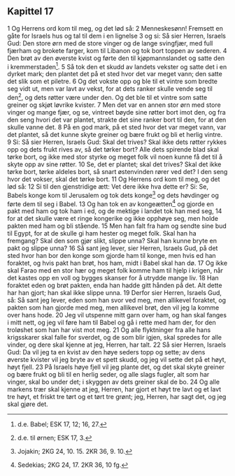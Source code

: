## Kapittel 17

1 Og Herrens ord kom til meg, og det lød så:
2 Menneskesønn! Fremsett en gåte for Israels hus og tal til dem i en lignelse
3 og si: Så sier Herren, Israels Gud: Den store ørn med de store vinger og de lange svingfjær, med full fjærham og brokete farger, kom til Libanon og tok bort toppen av sederen.
4 Den brøt av den øverste kvist og førte den til kjøpmannslandet og satte den i kremmerstaden[^1].
5 Så tok den et skudd av landets vekster og satte det i en dyrket mark; den plantet det på et sted hvor det var meget vann; den satte det slik som et piletre.
6 Og det vokste opp og ble til et vintre som bredte seg vidt ut, men var lavt av vekst, for at dets ranker skulle vende seg til den[^2], og dets røtter være under den. Og det ble til et vintre som satte greiner og skjøt løvrike kvister.
7 Men det var en annen stor ørn med store vinger og mange fjær, og se, vintreet bøyde sine røtter bort imot den, og fra den seng hvori det var plantet, strakte det sine ranker bort til den, for at den skulle vanne det.
8 På en god mark, på et sted hvor det var meget vann, var det plantet, så det kunne skyte greiner og bære frukt og bli et herlig vintre.
9 Si: Så sier Herren, Israels Gud: Skal det trives? Skal ikke dets røtter rykkes opp og dets frukt rives av, så det tørker bort? Alle dets spirende blad skal tørke bort, og ikke med stor styrke og meget folk vil noen kunne få det til å skyte opp av sine røtter.
10 Se, det er plantet; skal det trives? Skal det ikke tørke bort, tørke aldeles bort, så snart østenvinden rører ved det? I den seng hvor det vokser, skal det tørke bort.
11 Og Herrens ord kom til meg, og det lød så:
12 Si til den gjenstridige ætt: Vet dere ikke hva dette er? Si: Se, Babels konge kom til Jerusalem og tok dets konge[^3] og dets høvdinger og førte dem til seg i Babel.
13 Og han tok en av kongeætten[^4] og gjorde en pakt med ham og tok ham i ed, og de mektige i landet tok han med seg,
14 for at det skulle være et ringe kongerike og ikke opphøye seg, men holde pakten med ham og bli stående.
15 Men han falt fra ham og sendte sine bud til Egypt, for at de skulle gi ham hester og meget folk. Skal han ha fremgang? Skal den som gjør slikt, slippe unna? Skal han kunne bryte en pakt og slippe unna?
16 Så sant jeg lever, sier Herren, Israels Gud, på det sted hvor han bor den konge som gjorde ham til konge, men hvis ed han foraktet, og hvis pakt han brøt, hos ham, midt i Babel skal han dø.
17 Og ikke skal Farao med en stor hær og meget folk komme ham til hjelp i krigen, når det kastes opp en voll og bygges skanser for å utrydde mange liv.
18 Han foraktet eden og brøt pakten, enda han hadde gitt hånden på det. Alt dette har han gjort; han skal ikke slippe unna.
19 Derfor sier Herren, Israels Gud, så: Så sant jeg lever, eden som han svor ved meg, men allikevel foraktet, og pakten som han gjorde med meg, men allikevel brøt, den vil jeg la komme over hans hode.
20 Jeg vil utspenne mitt garn over ham, og han skal fanges i mitt nett, og jeg vil føre ham til Babel og gå i rette med ham der, for den troløshet som han har vist mot meg.
21 Og alle flyktninger fra alle hans krigsskarer skal falle for sverdet, og de som blir igjen, skal spredes for alle vinder, og dere skal kjenne at jeg, Herren, har talt.
22 Så sier Herren, Israels Gud: Da vil jeg ta en kvist av den høye seders topp og sette; av dens øverste kvister vil jeg bryte av et spett skudd, og jeg vil sette det på et høyt, høyt fjell.
23 På Israels høye fjell vil jeg plante det, og det skal skyte greiner og bære frukt og bli til en herlig seder, og alle slags fugler, alt som har vinger, skal bo under det; i skyggen av dets greiner skal de bo.
24 Og alle markens trær skal kjenne at jeg, Herren, har gjort et høyt tre lavt og et lavt tre høyt, et friskt tre tørt og et tørt tre grønt; jeg, Herren, har sagt det, og jeg skal gjøre det.

[^1]:  d.e. Babel; ESK 17, 12; 16, 27.
[^2]:  d.e. til ørnen; ESK 17, 3.
[^3]:  Jojakin; 2KG 24, 10. 15. 2KR 36, 9. 10.
[^4]:  Sedekias; 2KG 24, 17. 2KR 36, 10 fg.
